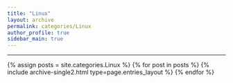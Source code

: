 ```yaml
---
title: "Linux"
layout: archive
permalink: categories/Linux
author_profile: true
sidebar_main: true
---
```


<!-- 공백이  포함되어 있는 카테고리 이름의 경우 site.categories.['a b c'] 이런식으로! -->

***

{% assign posts = site.categories.Linux %}
{% for post in posts %} {% include archive-single2.html type=page.entries_layout %} {% endfor %}